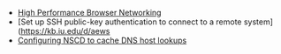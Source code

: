 - [High Performance Browser Networking](https://hpbn.co/)
- [Set up SSH public-key authentication to connect to a remote system](https://kb.iu.edu/d/aews
- [Configuring NSCD to cache DNS host lookups](https://prefetch.net/blog/2011/03/27/configuring-nscd-to-cache-dns-host-lookups/)